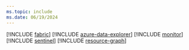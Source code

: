 ```yaml
---
ms.topic: include
ms.date: 06/19/2024
---
```

[!INCLUDE [fabric](fabric.md)] [!INCLUDE [azure-data-explorer](azure-data-explorer.md)] [!INCLUDE [monitor](monitor.md)] [!INCLUDE [sentinel](sentinel.md)] [!INCLUDE [resource-graph](resource-graph.md)]